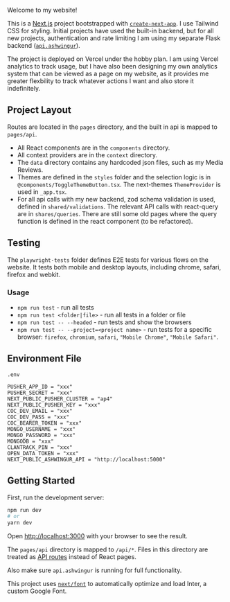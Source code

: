 Welcome to my website!

This is a [Next.js](https://nextjs.org/) project bootstrapped with [`create-next-app`](https://github.com/vercel/next.js/tree/canary/packages/create-next-app). I use Tailwind CSS for styling. Initial projects have used the built-in backend, but for all new projects, authentication and rate limiting I am using my separate Flask backend ([`api.ashwingur`](https://github.com/ashwingur/api.ashwingur)).

The project is deployed on Vercel under the hobby plan. I am using Vercel analytics to track usage, but I have also been designing my own analytics system that can be viewed as a page on my website, as it provides me greater flexbility to track whatever actions I want and also store it indefinitely.

## Project Layout

Routes are located in the `pages` directory, and the built in api is mapped to `pages/api`.

- All React components are in the `components` directory.
- All context providers are in the `context` directory.
- The `data` directory contains any hardcoded json files, such as my Media Reviews.
- Themes are defined in the `styles` folder and the selection logic is in `@components/ToggleThemeButton.tsx`. The next-themes `ThemeProvider` is used in `_app.tsx`.
- For all api calls with my new backend, zod schema validation is used, defined in `shared/validations`. The relevant API calls with react-query are in `shares/queries`. There are still some old pages where the query function is defined in the react component (to be refactored).

## Testing

The `playwright-tests` folder defines E2E tests for various flows on the website. It tests both mobile and desktop layouts, including chrome, safari, firefox and webkit.

### Usage

- `npm run test` - run all tests
- `npm run test <folder|file>` - run all tests in a folder or file
- `npm run test -- --headed` - run tests and show the browsers
- `npm run test -- --project=<project name>` - run tests for a specific browser: `firefox`, `chromium`, `safari`, `"Mobile Chrome"`, `"Mobile Safari"`.

## Environment File

`.env`

```
PUSHER_APP_ID = "xxx"
PUSHER_SECRET = "xxx"
NEXT_PUBLIC_PUSHER_CLUSTER = "ap4"
NEXT_PUBLIC_PUSHER_KEY = "xxx"
COC_DEV_EMAIL = "xxx"
COC_DEV_PASS = "xxx"
COC_BEARER_TOKEN = "xxx"
MONGO_USERNAME = "xxx"
MONGO_PASSWORD = "xxx"
MONGODB = "xxx"
CLANTRACK_PIN = "xxx"
OPEN_DATA_TOKEN = "xxx"
NEXT_PUBLIC_ASHWINGUR_API = "http://localhost:5000"
```

## Getting Started

First, run the development server:

```bash
npm run dev
# or
yarn dev
```

Open [http://localhost:3000](http://localhost:3000) with your browser to see the result.

The `pages/api` directory is mapped to `/api/*`. Files in this directory are treated as [API routes](https://nextjs.org/docs/api-routes/introduction) instead of React pages.

Also make sure `api.ashwingur` is running for full functionality.

This project uses [`next/font`](https://nextjs.org/docs/basic-features/font-optimization) to automatically optimize and load Inter, a custom Google Font.
